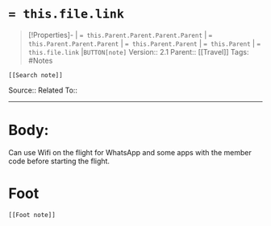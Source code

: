 # `= this.file.link`
>[!Properties]- | `= this.Parent.Parent.Parent.Parent` |  `= this.Parent.Parent.Parent` | `= this.Parent.Parent` | `= this.Parent` | `= this.file.link` |`BUTTON[note]` 
>Version:: 2.1
>Parent:: [[Travel]]
>Tags: #Notes
```meta-bind-embed
[[Search note]]
```
Source::
Related To::
***
# Body:
Can use Wifi on the flight for WhatsApp and some apps with the member code before starting the flight.









# Foot
```meta-bind-embed
[[Foot note]]
``` 
